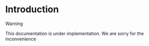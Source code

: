 # Introduction

> [!WARNING]
> This documentation is under implementation. We are sorry for the inconvenience
